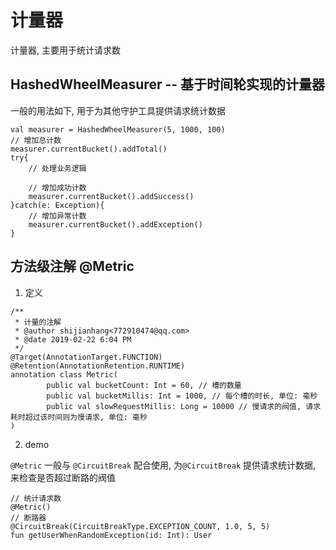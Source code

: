 # 计量器

计量器, 主要用于统计请求数

## HashedWheelMeasurer -- 基于时间轮实现的计量器

一般的用法如下, 用于为其他守护工具提供请求统计数据

```
val measurer = HashedWheelMeasurer(5, 1000, 100)
// 增加总计数
measurer.currentBucket().addTotal()
try{
    // 处理业务逻辑

    // 增加成功计数
    measurer.currentBucket().addSuccess()
}catch(e: Exception){
    // 增加异常计数
    measurer.currentBucket().addException()
}
```

## 方法级注解 @Metric

1. 定义

```
/**
 * 计量的注解
 * @author shijianhang<772910474@qq.com>
 * @date 2019-02-22 6:04 PM
 */
@Target(AnnotationTarget.FUNCTION)
@Retention(AnnotationRetention.RUNTIME)
annotation class Metric(
        public val bucketCount: Int = 60, // 槽的数量
        public val bucketMillis: Int = 1000, // 每个槽的时长, 单位: 毫秒
        public val slowRequestMillis: Long = 10000 // 慢请求的阀值, 请求耗时超过该时间则为慢请求, 单位: 毫秒
)
```

2. demo

`@Metric` 一般与 `@CircuitBreak` 配合使用, 为`@CircuitBreak` 提供请求统计数据, 来检查是否超过断路的阀值

```
// 统计请求数
@Metric()
// 断路器
@CircuitBreak(CircuitBreakType.EXCEPTION_COUNT, 1.0, 5, 5)
fun getUserWhenRandomException(id: Int): User
```
